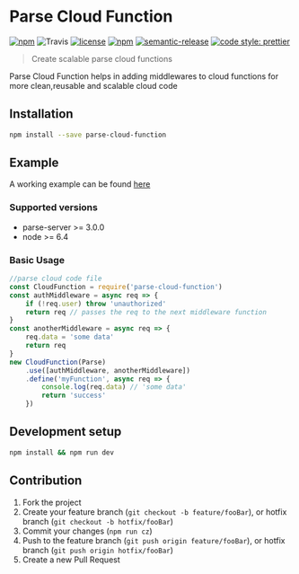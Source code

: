 # Parse Cloud Function

[![npm](https://img.shields.io/npm/v/parse-cloud-function.svg)](https://www.npmjs.com/package/parse-cloud-function)
![Travis](https://img.shields.io/travis/theashraf/parse-cloud-function.svg)
[![license](https://img.shields.io/github/license/theashraf/parse-cloud-function.svg)](https://github.com/theashraf/parse-cloud-function/blob/master/LICENSE)
[![npm](https://img.shields.io/npm/dw/parse-cloud-function.svg)](https://www.npmjs.com/package/parse-cloud-function)
[![semantic-release](https://img.shields.io/badge/%20%20%F0%9F%93%A6%F0%9F%9A%80-semantic--release-e10079.svg?style=flat-square)](https://github.com/semantic-release/semantic-release)
[![code style: prettier](https://img.shields.io/badge/code_style-prettier-ff69b4.svg)](#badge)

> Create scalable parse cloud functions

Parse Cloud Function helps in adding middlewares to cloud functions for more clean,reusable and scalable cloud code

## Installation

```sh
npm install --save parse-cloud-function
```

## Example

A working example can be found [here](example)

### Supported versions

- parse-server >= 3.0.0
- node >= 6.4

### Basic Usage

```js
//parse cloud code file
const CloudFunction = require('parse-cloud-function')
const authMiddleware = async req => {
	if (!req.user) throw 'unauthorized'
	return req // passes the req to the next middleware function
}
const anotherMiddleware = async req => {
	req.data = 'some data'
	return req
}
new CloudFunction(Parse)
	.use([authMiddleware, anotherMiddleware])
	.define('myFunction', async req => {
		console.log(req.data) // 'some data'
		return 'success'
	})
```

## Development setup

```sh
npm install && npm run dev
```

## Contribution

1. Fork the project
2. Create your feature branch (`git checkout -b feature/fooBar`), or hotfix branch (`git checkout -b hotfix/fooBar`)
3. Commit your changes (`npm run cz`)
4. Push to the feature branch (`git push origin feature/fooBar`), or hotfix branch (`git push origin hotfix/fooBar`)
5. Create a new Pull Request

